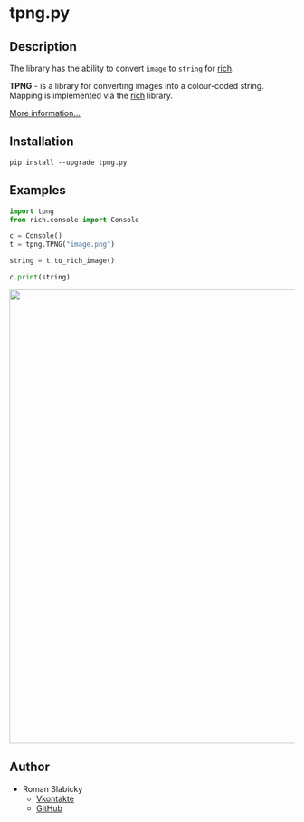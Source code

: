 # tpng.py
## Description
The library has the ability to convert `image` to `string` for [rich](https://pypi.org/project/rich). 

**TPNG** - is a library for converting images into a colour-coded string. Mapping is implemented via the [rich](https://pypi.org/project/rich) library.

[More information...](https://github.com/romanin-rf/tpng.py)

## Installation
```
pip install --upgrade tpng.py
```

## Examples
```python
import tpng
from rich.console import Console

c = Console()
t = tpng.TPNG("image.png")

string = t.to_rich_image()

c.print(string)
```

<div id="header" align="center"><img src="https://romanin-rf.github.io/tpng.py/data/tpng_with_rich.gif" width="800"></div>

## Author
- Roman Slabicky
    - [Vkontakte](https://vk.com/romanin2)
    - [GitHub](https://github.com/romanin-rf)
